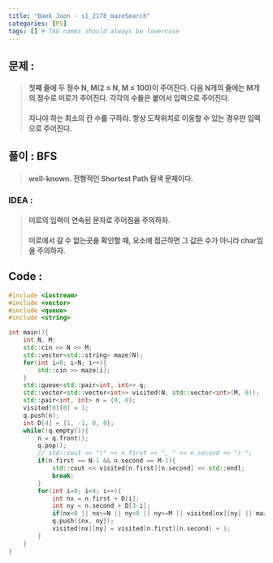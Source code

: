```yaml
---
title: "Baek Joon - s1_2178_mazeSearch"
categories: [PS]
tags: [] # TAG names should always be lowercase
---
```

## 문제 :
> #### 첫째 줄에 두 정수 N, M(2 ≤ N, M ≤ 100)이 주어진다. 다음 N개의 줄에는 M개의 정수로 미로가 주어진다. 각각의 수들은 붙어서 입력으로 주어진다.
> #### 지나야 하는 최소의 칸 수를 구하라. 항상 도착위치로 이동할 수 있는 경우만 입력으로 주어진다.

## 풀이 : BFS
> #### well-known. 전형적인 Shortest Path 탐색 문제이다.

### IDEA :
> #### 미로의 입력이 연속된 문자로 주어짐을 주의하자.
> #### 미로에서 갈 수 없는곳을 확인할 때, 요소에 접근하면 그 값은 수가 아니라 char임을 주의하자.

## Code :
```cpp
#include <iostream>
#include <vector>
#include <queue>
#include <string>

int main(){
    int N, M;
    std::cin >> N >> M;
    std::vector<std::string> maze(N);
    for(int i=0; i<N; i++){
        std::cin >> maze[i];
    }
    std::queue<std::pair<int, int>> q;
    std::vector<std::vector<int>> visited(N, std::vector<int>(M, 0));
    std::pair<int, int> n = {0, 0};
    visited[0][0] = 1;
    q.push(n);
    int D[4] = {1, -1, 0, 0};
    while(!q.empty()){
        n = q.front();
        q.pop();
        // std::cout << "(" << n.first << ", " << n.second << ") ";
        if(n.first == N-1 && n.second == M-1){
            std::cout << visited[n.first][n.second] << std::endl;
            break;
        }
        for(int i=0; i<4; i++){
            int nx = n.first + D[i];
            int ny = n.second + D[3-i];
            if(nx<0 || nx>=N || ny<0 || ny>=M || visited[nx][ny] || maze[nx][ny] == '0') continue;
            q.push({nx, ny});
            visited[nx][ny] = visited[n.first][n.second] + 1;
        }
    }
}
```
